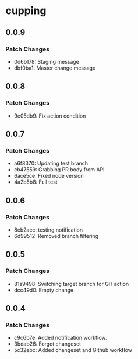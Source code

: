 # cupping

## 0.0.9

### Patch Changes

- 0d6b178: Staging message
- dbf0ba1: Master change message

## 0.0.8

### Patch Changes

- 9e05db9: Fix action condition

## 0.0.7

### Patch Changes

- a6f8370: Updating test branch
- cb47559: Grabbing PR body from API
- 6ace5ce: Fixed node version
- 4a2b5b8: Full test

## 0.0.6

### Patch Changes

- 8cb2acc: testing notification
- 6d99512: Removed branch filtering

## 0.0.5

### Patch Changes

- 81a9498: Switching target branch for GH action
- dcc49d0: Empty change

## 0.0.4

### Patch Changes

- c9c6b7e: Added notification workflow.
- 3bdab26: Forgot changeset
- 5c32ebc: Added changeset and Github workflow
